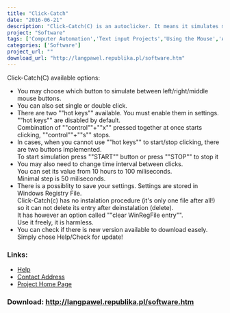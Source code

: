 ```yaml
---
title: "Click-Catch"
date: "2016-06-21"
description: "Click-Catch(C) is an autoclicker. It means it simulates mouse clicks with constant intervals of time."
project: "Software"
tags: ['Computer Automation','Text input Projects','Using the Mouse','Alternative Access' ]
categories: ['Software']
project_url: ""
download_url: "http://langpawel.republika.pl/software.htm"
---
```

Click-Catch(C) available options:

- You may choose which button to simulate between left/right/middle mouse buttons.
- You can also set single or double click.
- There are two ""hot keys"" available. You must enable them in settings. ""hot keys"" are disabled by default.  
Combination of ""control""+""x"" pressed together at once starts clicking, ""control""+""s"" stops.
- In cases, when you cannot use ""hot keys"" to start/stop clicking, there are two buttons implemented.  
To start simulation press ""START"" button or press ""STOP"" to stop it
- You may also need to change time interval between clicks.  
You can set its value from 10 hours to 100 miliseconds.  
Minimal step is 50 miliseconds.
- There is a possiblity to save your settings. Settings are stored in Windows Registry File.  
Click-Catch(c) has no instalation procedure (it's only one file after all!)  
so it can not delete its entry after deinstalation (delete).  
It has however an option called ""clear WinRegFile entry"".  
Use it freely, it is harmless.
- You can check if there is new version available to download easely. Simply chose Help/Check for update!

### Links:
- <a href="http://www.oatsoft.org/Software/click-catch/help">Help</a>
- <a href="mailto:pawel.lang@op.pl">Contact Address</a>
- <a href="http://langpawel.republika.pl/software.htm">Project Home Page</a>

### Download: http://langpawel.republika.pl/software.htm 
